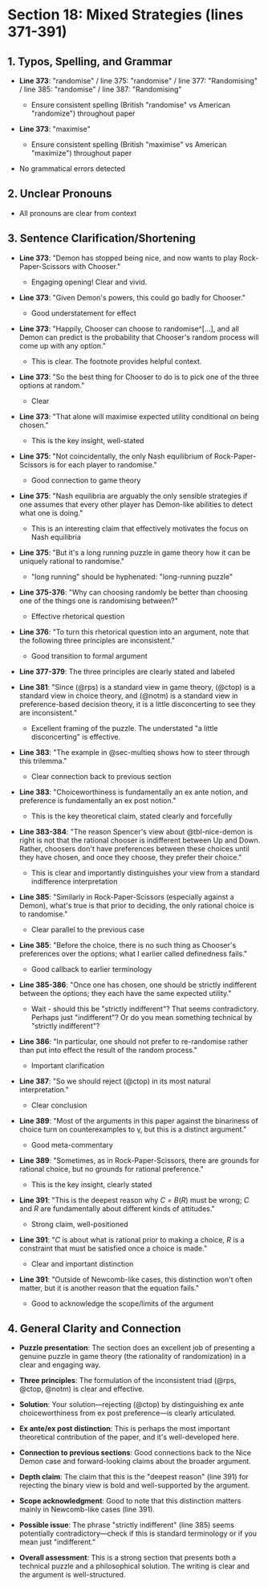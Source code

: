 # Section 18: Mixed Strategies (lines 371-391)

## 1. Typos, Spelling, and Grammar
- **Line 373**: "randomise" / line 375: "randomise" / line 377: "Randomising" / line 385: "randomise" / line 387: "Randomising"
  - Ensure consistent spelling (British "randomise" vs American "randomize") throughout paper

- **Line 373**: "maximise" 
  - Ensure consistent spelling (British "maximise" vs American "maximize") throughout paper

- No grammatical errors detected

## 2. Unclear Pronouns
- All pronouns are clear from context

## 3. Sentence Clarification/Shortening
- **Line 373**: "Demon has stopped being nice, and now wants to play Rock-Paper-Scissors with Chooser."
  - Engaging opening! Clear and vivid.

- **Line 373**: "Given Demon's powers, this could go badly for Chooser."
  - Good understatement for effect

- **Line 373**: "Happily, Chooser can choose to randomise^[...], and all Demon can predict is the probability that Chooser's random process will come up with any option."
  - This is clear. The footnote provides helpful context.

- **Line 373**: "So the best thing for Chooser to do is to pick one of the three options at random."
  - Clear

- **Line 373**: "That alone will maximise expected utility conditional on being chosen."
  - This is the key insight, well-stated

- **Line 375**: "Not coincidentally, the only Nash equilibrium of Rock-Paper-Scissors is for each player to randomise."
  - Good connection to game theory

- **Line 375**: "Nash equilibria are arguably the only sensible strategies if one assumes that every other player has Demon-like abilities to detect what one is doing."
  - This is an interesting claim that effectively motivates the focus on Nash equilibria

- **Line 375**: "But it's a long running puzzle in game theory how it can be uniquely rational to randomise."
  - "long running" should be hyphenated: "long-running puzzle"

- **Line 375-376**: "Why can choosing randomly be better than choosing one of the things one is randomising between?"
  - Effective rhetorical question

- **Line 376**: "To turn this rhetorical question into an argument, note that the following three principles are inconsistent."
  - Good transition to formal argument

- **Line 377-379**: The three principles are clearly stated and labeled

- **Line 381**: "Since (@rps) is a standard view in game theory, (@ctop) is a standard view in choice theory, and (@notm) is a standard view in preference-based decision theory, it is a little disconcerting to see they are inconsistent."
  - Excellent framing of the puzzle. The understated "a little disconcerting" is effective.

- **Line 383**: "The example in @sec-multieq shows how to steer through this trilemma."
  - Clear connection back to previous section

- **Line 383**: "Choiceworthiness is fundamentally an ex ante notion, and preference is fundamentally an ex post notion."
  - This is the key theoretical claim, stated clearly and forcefully

- **Line 383-384**: "The reason Spencer's view about @tbl-nice-demon is right is not that the rational chooser is indifferent between Up and Down. Rather, choosers don't have preferences between these choices until they have chosen, and once they choose, they prefer their choice."
  - This is clear and importantly distinguishes your view from a standard indifference interpretation

- **Line 385**: "Similarly in Rock-Paper-Scissors (especially against a Demon), what's true is that prior to deciding, the only rational choice is to randomise."
  - Clear parallel to the previous case

- **Line 385**: "Before the choice, there is no such thing as Chooser's preferences over the options; what I earlier called definedness fails."
  - Good callback to earlier terminology

- **Line 385-386**: "Once one has chosen, one should be strictly indifferent between the options; they each have the same expected utility."
  - Wait - should this be "strictly indifferent"? That seems contradictory. Perhaps just "indifferent"? Or do you mean something technical by "strictly indifferent"?

- **Line 386**: "In particular, one should not prefer to re-randomise rather than put into effect the result of the random process."
  - Important clarification

- **Line 387**: "So we should reject (@ctop) in its most natural interpretation."
  - Clear conclusion

- **Line 389**: "Most of the arguments in this paper against the binariness of choice turn on counterexamples to γ, but this is a distinct argument."
  - Good meta-commentary

- **Line 389**: "Sometimes, as in Rock-Paper-Scissors, there are grounds for rational choice, but no grounds for rational preference."
  - This is the key insight, clearly stated

- **Line 391**: "This is the deepest reason why *C* = *B*(*R*) must be wrong; *C* and *R* are fundamentally about different kinds of attitudes."
  - Strong claim, well-positioned

- **Line 391**: "*C* is about what is rational prior to making a choice, *R* is a constraint that must be satisfied once a choice is made."
  - Clear and important distinction

- **Line 391**: "Outside of Newcomb-like cases, this distinction won't often matter, but it is another reason that the equation fails."
  - Good to acknowledge the scope/limits of the argument

## 4. General Clarity and Connection
- **Puzzle presentation**: The section does an excellent job of presenting a genuine puzzle in game theory (the rationality of randomization) in a clear and engaging way.

- **Three principles**: The formulation of the inconsistent triad (@rps, @ctop, @notm) is clear and effective.

- **Solution**: Your solution—rejecting (@ctop) by distinguishing ex ante choiceworthiness from ex post preference—is clearly articulated.

- **Ex ante/ex post distinction**: This is perhaps the most important theoretical contribution of the paper, and it's well-developed here.

- **Connection to previous sections**: Good connections back to the Nice Demon case and forward-looking claims about the broader argument.

- **Depth claim**: The claim that this is the "deepest reason" (line 391) for rejecting the binary view is bold and well-supported by the argument.

- **Scope acknowledgment**: Good to note that this distinction matters mainly in Newcomb-like cases (line 391).

- **Possible issue**: The phrase "strictly indifferent" (line 385) seems potentially contradictory—check if this is standard terminology or if you mean just "indifferent."

- **Overall assessment**: This is a strong section that presents both a technical puzzle and a philosophical solution. The writing is clear and the argument is well-structured.
